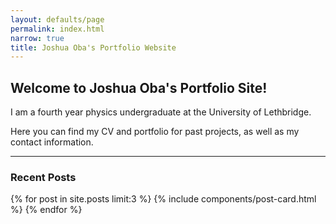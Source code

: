```yaml
---
layout: defaults/page
permalink: index.html
narrow: true
title: Joshua Oba's Portfolio Website
---
```


## Welcome to Joshua Oba's Portfolio Site!

I am a fourth year physics undergraduate at the University of Lethbridge. 

Here you can find my CV and portfolio for past projects, as well as my contact information.

<!-- ## How to use it

This web site is the documentation for the theme and also provides examples of how you can use and modify it. TIt is built using Friday Theme directly from the [GitHub repo](https://github.com/sfreytag/friday-theme) and published to GitHub pages.

[The documentation]({{ site.baseurl }}{% link list/projects.md %}) covers the basics of installing and using it, and is an example of how you could write documentation about your own projects.

[The blog]({{ site.baseurl }}{% link list/posts.html %}) has a bunch of tips about how to use Friday Theme. These show how the blog works, including the tags. There's the three most-recent posts below included below. -->

<hr />

### Recent Posts

{% for post in site.posts limit:3 %}
{% include components/post-card.html %}
{% endfor %}


